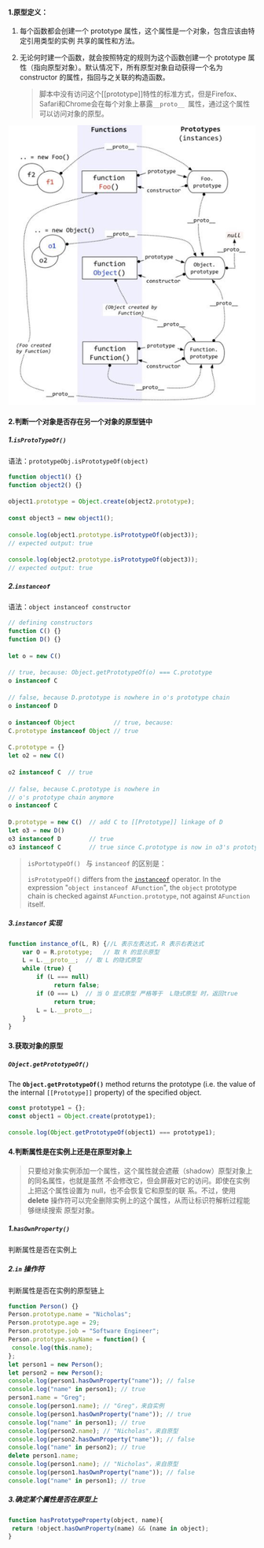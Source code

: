 #### 1.原型定义：

1. 每个函数都会创建一个 prototype 属性，这个属性是一个对象，包含应该由特定引用类型的实例 共享的属性和方法。

2. 无论何时建一个函数，就会按照特定的规则为这个函数创建一个 prototype 属性（指向原型对象）。默认情况下，所有原型对象自动获得一个名为 constructor 的属性，指回与之关联的构造函数。

   > 脚本中没有访问这个[[prototype]]特性的标准方式，但是Firefox、Safari和Chrome会在每个对象上暴露`__proto__ `属性，通过这个属性可以访问对象的原型。

![image-20200828165543415](../../../image/image-20200828165543415.png)

#### 2.判断一个对象是否存在另一个对象的原型链中

##### 1.`isProtoTypeOf()`

语法：`prototypeObj.isPrototypeOf(object)`

```javascript
function object1() {}
function object2() {}

object1.prototype = Object.create(object2.prototype);

const object3 = new object1();

console.log(object1.prototype.isPrototypeOf(object3));
// expected output: true

console.log(object2.prototype.isPrototypeOf(object3));
// expected output: true
```

##### 2.`instanceof` 

语法：`object instanceof constructor`

```javascript
// defining constructors
function C() {}
function D() {}

let o = new C()

// true, because: Object.getPrototypeOf(o) === C.prototype
o instanceof C

// false, because D.prototype is nowhere in o's prototype chain
o instanceof D

o instanceof Object           // true, because:
C.prototype instanceof Object // true

C.prototype = {}
let o2 = new C()

o2 instanceof C  // true

// false, because C.prototype is nowhere in
// o's prototype chain anymore
o instanceof C

D.prototype = new C()  // add C to [[Prototype]] linkage of D
let o3 = new D()
o3 instanceof D        // true
o3 instanceof C        // true since C.prototype is now in o3's prototype chain
```

> `isPortotypeOf() ` 与 `instanceof` 的区别是：
>
> `isPrototypeOf()` differs from the [`instanceof`](https://developer.mozilla.org/en-US/docs/Web/JavaScript/Reference/Operators/instanceof) operator. In the expression "`object instanceof AFunction`", the `object` prototype chain is checked against `AFunction.prototype`, not against `AFunction` itself.

##### 3.`instancof` 实现

```javascript
function instance_of(L, R) {//L 表示左表达式，R 表示右表达式 
    var O = R.prototype;   // 取 R 的显示原型 
    L = L.__proto__;  // 取 L 的隐式原型
    while (true) {    
        if (L === null)      
             return false;   
        if (O === L)  // 当 O 显式原型 严格等于  L隐式原型 时，返回true
             return true;   
        L = L.__proto__;  
    }
}
```

#### 3.获取对象的原型

##### `Object.getPrototypeOf()` 

The **`Object.getPrototypeOf()`** method returns the prototype (i.e. the value of the internal `[[Prototype]]` property) of the specified object.

```javascript
const prototype1 = {};
const object1 = Object.create(prototype1);

console.log(Object.getPrototypeOf(object1) === prototype1);
```

#### 4.判断属性是在实例上还是在原型对象上

>  只要给对象实例添加一个属性，这个属性就会遮蔽（shadow）原型对象上的同名属性，也就是虽然
> 不会修改它，但会屏蔽对它的访问。即使在实例上把这个属性设置为 null，也不会恢复它和原型的联
> 系。不过，使用 **delete** 操作符可以完全删除实例上的这个属性，从而让标识符解析过程能够继续搜索
> 原型对象。

##### 1.`hasOwnProperty()`   

判断属性是否在实例上

##### 2.`in` 操作符 

判断属性是否在实例的原型链上

```javascript
function Person() {} 
Person.prototype.name = "Nicholas"; 
Person.prototype.age = 29; 
Person.prototype.job = "Software Engineer"; 
Person.prototype.sayName = function() { 
 console.log(this.name); 
}; 
let person1 = new Person(); 
let person2 = new Person(); 
console.log(person1.hasOwnProperty("name")); // false 
console.log("name" in person1); // true 
person1.name = "Greg"; 
console.log(person1.name); // "Greg"，来自实例
console.log(person1.hasOwnProperty("name")); // true 
console.log("name" in person1); // true 
console.log(person2.name); // "Nicholas"，来自原型
console.log(person2.hasOwnProperty("name")); // false 
console.log("name" in person2); // true 
delete person1.name; 
console.log(person1.name); // "Nicholas"，来自原型
console.log(person1.hasOwnProperty("name")); // false 
console.log("name" in person1); // true
```

##### 3.确定某个属性是否在原型上

```javascript
function hasPrototypeProperty(object, name){ 
 return !object.hasOwnProperty(name) && (name in object); 
}
```



